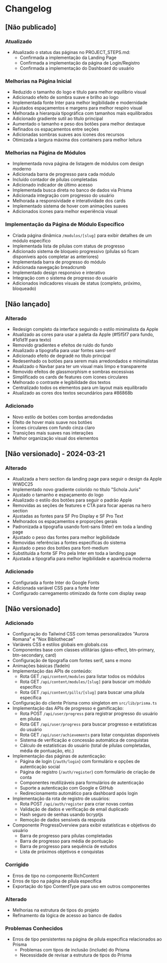 # Changelog

## [Não publicado]

### Atualizado
- Atualizado o status das páginas no PROJECT_STEPS.md:
  - Confirmada a implementação da Landing Page
  - Confirmada a implementação da página de Login/Registro
  - Confirmada a implementação do Dashboard do usuário

### Melhorias na Página Inicial
- Reduzido o tamanho do logo e título para melhor equilíbrio visual
- Adicionado efeito de sombra suave e brilho ao logo
- Implementada fonte Inter para melhor legibilidade e modernidade
- Ajustados espaçamentos e margens para melhor respiro visual
- Melhorada a hierarquia tipográfica com tamanhos mais equilibrados
- Adicionado gradiente sutil ao título principal
- Aumentado o tamanho e peso dos botões para melhor destaque
- Refinados os espaçamentos entre seções
- Adicionadas sombras suaves aos ícones dos recursos
- Otimizada a largura máxima dos containers para melhor leitura

### Melhorias na Página de Módulos
- Implementada nova página de listagem de módulos com design moderno
- Adicionada barra de progresso para cada módulo
- Incluído contador de pílulas completadas
- Adicionado indicador de último acesso
- Implementada busca direta no banco de dados via Prisma
- Adicionada integração com progresso do usuário
- Melhorada a responsividade e interatividade dos cards
- Implementado sistema de hover com animações suaves
- Adicionados ícones para melhor experiência visual

### Implementação da Página de Módulo Específico
- Criada página dinâmica `/modulos/[slug]` para exibir detalhes de um módulo específico
- Implementada lista de pílulas com status de progresso
- Adicionado sistema de bloqueio progressivo (pílulas só ficam disponíveis após completar as anteriores)
- Implementada barra de progresso do módulo
- Adicionada navegação breadcrumb
- Implementado design responsivo e interativo
- Integração com o sistema de progresso do usuário
- Adicionados indicadores visuais de status (completo, próximo, bloqueado)

## [Não lançado]

### Alterado
- Redesign completo da interface seguindo o estilo minimalista da Apple
- Atualizado as cores para usar a paleta da Apple (#f5f5f7 para fundo, #1d1d1f para texto)
- Removido gradientes e efeitos de ruído do fundo
- Atualizado a tipografia para usar fontes sans-serif
- Adicionado efeito de degradê no título principal
- Redesenhado os botões para serem mais arredondados e minimalistas
- Atualizado o Navbar para ter um visual mais limpo e transparente
- Removido efeitos de glassmorphism e sombras excessivas
- Simplificado os cards de features com ícones circulares
- Melhorado o contraste e legibilidade dos textos
- Centralizado todos os elementos para um layout mais equilibrado
- Atualizado as cores dos textos secundários para #86868b

### Adicionado
- Novo estilo de botões com bordas arredondadas
- Efeito de hover mais suave nos botões
- Ícones circulares com fundo cinza claro
- Transições mais suaves nas interações
- Melhor organização visual dos elementos

## [Não versionado] - 2024-03-21

### Alterado
- Atualizada a hero section da landing page para seguir o design da Apple WWDC25
- Implementado novo gradiente colorido no título "Schola Juris"
- Ajustado o tamanho e espaçamento do logo
- Atualizado o estilo dos botões para seguir o padrão Apple
- Removidas as seções de features e CTA para focar apenas na hero section
- Ajustadas as fontes para SF Pro Display e SF Pro Text
- Melhorados os espaçamentos e proporções gerais
- Padronizada a tipografia usando font-sans (Inter) em toda a landing page
- Ajustado o peso das fontes para melhor legibilidade
- Removidas referências a fontes específicas do sistema
- Ajustado o peso dos botões para font-medium
- Substituída a fonte SF Pro pela Inter em toda a landing page
- Ajustada a tipografia para melhor legibilidade e aparência moderna

### Adicionado
- Configurada a fonte Inter do Google Fonts
- Adicionada variável CSS para a fonte Inter
- Configurado carregamento otimizado da fonte com display swap

## [Não versionado]

### Adicionado
- Configuração do Tailwind CSS com temas personalizados "Aurora Romana" e "Nox Bibliothecae"
- Variáveis CSS e estilos globais em globals.css
- Componentes base com classes utilitárias (glass-effect, btn-primary, btn-secondary, card)
- Configuração de tipografia com fontes serif, sans e mono
- Animações básicas (fadeIn)
- Implementação das APIs de conteúdo:
  - Rota GET `/api/content/modules` para listar todos os módulos
  - Rota GET `/api/content/modules/[slug]` para buscar um módulo específico
  - Rota GET `/api/content/pills/[slug]` para buscar uma pílula específica
- Configuração do cliente Prisma como singleton em `src/lib/prisma.ts`
- Implementação das APIs de progresso e gamificação:
  - Rota POST `/api/user/progress` para registrar progresso do usuário em pílulas
  - Rota GET `/api/user/progress` para buscar progresso e estatísticas do usuário
  - Rota GET `/api/user/achievements` para listar conquistas disponíveis
  - Sistema de verificação e concessão automática de conquistas
  - Cálculo de estatísticas do usuário (total de pílulas completadas, média de pontuação, etc.)
- Implementação das páginas de autenticação:
  - Página de login (`/auth/login`) com formulário e opções de autenticação social
  - Página de registro (`/auth/register`) com formulário de criação de conta
  - Componentes reutilizáveis para formulários de autenticação
  - Suporte a autenticação com Google e GitHub
  - Redirecionamento automático para dashboard após login
- Implementação da rota de registro de usuários:
  - Rota POST `/api/auth/register` para criar novas contas
  - Validação de dados e verificação de email duplicado
  - Hash seguro de senhas usando bcryptjs
  - Remoção de dados sensíveis da resposta
- Componente ProgressOverview para exibir estatísticas e objetivos do usuário
  - Barra de progresso para pílulas completadas
  - Barra de progresso para média de pontuação
  - Barra de progresso para sequência de estudos
  - Lista de próximos objetivos e conquistas

### Corrigido
- Erros de tipo no componente RichContent
- Erros de tipo na página de pílula específica
- Exportação do tipo ContentType para uso em outros componentes

### Alterado
- Melhorias na estrutura de tipos do projeto
- Refinamento da lógica de acesso ao banco de dados

### Problemas Conhecidos
- Erros de tipo persistentes na página de pílula específica relacionados ao Prisma
  - Problemas com tipos de inclusão (include) do Prisma
  - Necessidade de revisar a estrutura de tipos do Prisma 